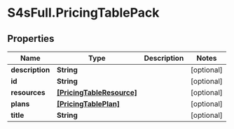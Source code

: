 # S4sFull.PricingTablePack

## Properties
Name | Type | Description | Notes
------------ | ------------- | ------------- | -------------
**description** | **String** |  | [optional] 
**id** | **String** |  | [optional] 
**resources** | [**[PricingTableResource]**](PricingTableResource.md) |  | [optional] 
**plans** | [**[PricingTablePlan]**](PricingTablePlan.md) |  | [optional] 
**title** | **String** |  | [optional] 


